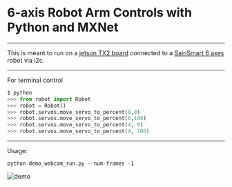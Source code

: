 # 6-axis Robot Arm Controls with Python and MXNet


---------------------------


This is meant to run on a [jetson TX2 board](https://www.amazon.com/NVIDIA-945-82771-0000-000-Jetson-TX2-Development/dp/B06XPFH939/ref=sr_1_1?s=electronics&ie=UTF8&qid=1542768659&sr=1-1&keywords=jetson+tx2) connected to 
a [SainSmart 6 axes](https://www.amazon.com/SainSmart-Desktop-Grippers-Assembled-MEGA2560/dp/B00UMOSQCI) robot via i2c.


---------------------------


For terminal control
```python
$ python 
>>> from robot import Robot
>>> robot = Robot()
>>> robot.servos.move_servo_to_percent(0,0)
>>> robot.servos.move_servo_to_percent(0,100)
>>> robot.servos.move_servo_to_percent(4, 0)
>>> robot.servos.move_servo_to_percent(4, 100)
```

----------------------------


Usage:

```
python demo_webcam_run.py --num-frames -1 
```

![demo](https://user-images.githubusercontent.com/3716307/48816323-94f51600-ecf6-11e8-8036-3f985de2ec7d.jpg)

